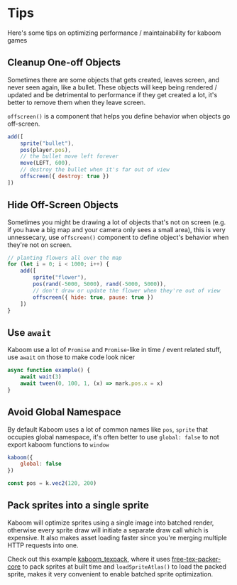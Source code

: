 # Tips

Here's some tips on optimizing performance / maintainability for kaboom games

## Cleanup One-off Objects

Sometimes there are some objects that gets created, leaves screen, and never seen again, like a bullet. These objects will keep being rendered / updated and be detrimental to performance if they get created a lot, it's better to remove them when they leave screen.

`offscreen()` is a component that helps you define behavior when objects go off-screen.

```js
add([
    sprite("bullet"),
    pos(player.pos),
    // the bullet move left forever
    move(LEFT, 600),
    // destroy the bullet when it's far out of view
    offscreen({ destroy: true })
])
```

## Hide Off-Screen Objects

Sometimes you might be drawing a lot of objects that's not on screen (e.g. if you have a big map and your camera only sees a small area), this is very unnessecary, use `offscreen()` component to define object's behavior when they're not on screen.

```js
// planting flowers all over the map
for (let i = 0; i < 1000; i++) {
    add([
        sprite("flower"),
        pos(rand(-5000, 5000), rand(-5000, 5000)),
        // don't draw or update the flower when they're out of view
        offscreen({ hide: true, pause: true })
    ])
}
```

## Use `await`

Kaboom use a lot of `Promise` and `Promise`-like in time / event related stuff, use `await` on those to make code look nicer

```js
async function example() {
    await wait(3)
    await tween(0, 100, 1, (x) => mark.pos.x = x)
}
```

## Avoid Global Namespace

By default Kaboom uses a lot of common names like `pos`, `sprite` that occupies global namespace, it's often better to use `global: false` to not export kaboom functions to `window`

```js
kaboom({
    global: false
})

const pos = k.vec2(120, 200)
```

## Pack sprites into a single sprite

Kaboom will optimize sprites using a single image into batched render, otherwise every sprite draw will initiate a separate draw call which is expensive. It also makes asset loading faster since you're merging multiple HTTP requests into one.

Check out this example [kaboom_texpack](https://github.com/slmjkdbtl/kaboom_texpack), where it uses [free-tex-packer-core](https://www.npmjs.com/package/free-tex-packer-core) to pack sprites at built time and `loadSpriteAtlas()` to load the packed sprite, makes it very convenient to enable batched sprite optimization.
